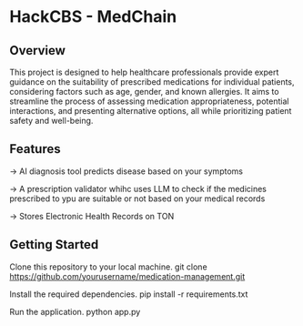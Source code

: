 # HackCBS - MedChain
## Overview
This project is designed to help healthcare professionals provide expert guidance on the suitability of prescribed medications for individual patients, considering factors such as age, gender, and known allergies. It aims to streamline the process of assessing medication appropriateness, potential interactions, and presenting alternative options, all while prioritizing patient safety and well-being.
## Features
-> AI diagnosis tool predicts disease based on your symptoms

-> A prescription validator whihc uses LLM to check if the medicines prescribed to ypu are suitable or not based on your medical records

-> Stores Electronic Health Records on TON

## Getting Started
Clone this repository to your local machine.
git clone https://github.com/yourusername/medication-management.git

Install the required dependencies.
pip install -r requirements.txt

Run the application.
python app.py

